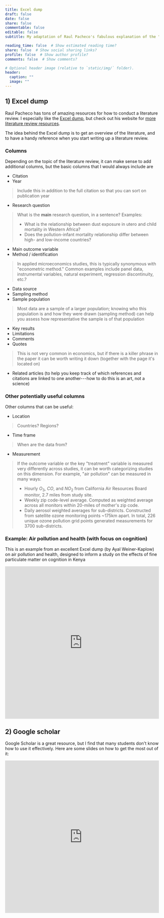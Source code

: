 ```yaml
---
title: Excel dump
draft: false
date: false
share: false
commentable: false
editable: false
subtitle: My adaptation of Raul Pacheco's fabulous explanation of the "Conceptual Synthesis Excel Dump" + some tips on using google scholar effectively

reading_time: false  # Show estimated reading time?
share: false  # Show social sharing links?
profile: false  # Show author profile?
comments: false  # Show comments?

# Optional header image (relative to `static/img/` folder).
header:
  caption: ""
  image: ""
---
```

## 1) Excel dump

Raul Pacheco has tons of amazing resources for how to conduct a literature review. I especially like the [Excel dump](http://www.raulpacheco.org/2016/06/synthesizing-different-bodies-of-work-in-your-literature-review-the-conceptual-synthesis-excel-dump-technique/), but check out his website for [more literature review resources](http://www.raulpacheco.org/resources/literature-reviews/).


The idea behind the Excel dump is to get an overview of the literature, and to have a handy reference when you start writing up a literature review.

### Columns
Depending on the topic of the literature review, it can make sense to add additional columns, but the basic columns that I would always include are

* Citation
* Year
> Include this in addition to the full citation so that you can sort on publication year
* Research question
> What is the **main** research question, in a sentence? Examples:
> * What is the relationship between dust exposure in utero and child mortality in Western Africa?
> * Does the pollution-infant mortality relationship differ between high- and low-income countries?
* Main outcome variable
* Method / identification
> In applied microeconomics studies, this is typically synonymous with "econometric method." Common examples include panel data, instrumental variables, natural experiment, regression discontinuity, etc.?
* Data source
* Sampling method
* Sample population
> Most data are a sample of a larger population; knowing who this population is and how they were drawn (sampling method) can help you assess how representative the sample is of that population
* Key results
* Limitations
* Comments
* Quotes
> This is not very common in economics, but if there is a killer phrase in the paper it can be worth writing it down (together with the page it's located on)

* Related articles (to help you keep track of which references and citations are linked to one another---how to do this is an art, not a science)

### Other potentially useful columns
Other columns that can be useful:
* Location
> Countries? Regions?

* Time frame
> When are the data from?

* Measurement
> If the outcome variable or the key "treatment" variable is measured very differently across studies, it can be worth categorizing studies on this dimension. For example, "air pollution" can be measured in many ways:
> * Hourly $O_{3}$, $CO$, and $NO_{2}$ from California Air Resources Board monitor, 2.7 miles from study site.
> * Weekly zip code-level average. Computed as weighted average across all monitors within 20-miles of mother's zip code.
> * Daily aerosol weighted averages for sub-districts. Constructed from satellite ozone monitoring points ~175km apart. In total, 226 unique ozone pollution grid points generated measurements for 3700 sub-districts.

### Example: Air pollution and health (with focus on cognition)

This is an example from an excellent Excel dump (by Ayal Weiner-Kaplow) on air pollution and health, designed to inform a study on the effects of fine particulate matter on cognition in Kenya

<iframe width="100%" height="500px;" src="https://docs.google.com/spreadsheets/d/e/2PACX-1vSX0cZ8bX76nBnzzyS7EOPGBZ1HxFaWC8n5Imc-FUd0_nnYZUHMSlY-D4_c0sK6JaZak_3TlAgz4bHm/pubhtml?gid=0&amp;single=true&amp;widget=true&amp;headers=true" frameborder="0" webkitallowfullscreen mozallowfullscreen allowfullscreen></iframe>


## 2) Google scholar

Google Scholar is a great resource, but I find that many students don't know how to use it effectively. Here are some slides on how to get the most out of it:

<iframe src="https://slides.com/emiliatjernstrom/finding-sources/embed" width="100%" height="500px;" scrolling="no" frameborder="0" webkitallowfullscreen mozallowfullscreen allowfullscreen></iframe>
